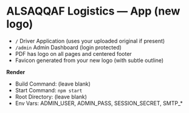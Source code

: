 # ALSAQQAF Logistics — App (new logo)

- `/` Driver Application (uses your uploaded original if present)
- `/admin` Admin Dashboard (login protected)
- PDF has logo on all pages and centered footer
- Favicon generated from your new logo (with subtle outline)

**Render**
- Build Command: (leave blank)
- Start Command: `npm start`
- Root Directory: (leave blank)
- Env Vars: ADMIN_USER, ADMIN_PASS, SESSION_SECRET, SMTP_*
